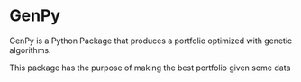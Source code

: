 # GenPy

GenPy is a Python Package that produces a portfolio optimized with genetic algorithms.

This package has the purpose of making the best portfolio given some data
